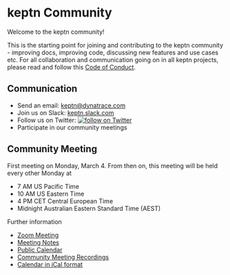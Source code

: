 # keptn Community

Welcome to the keptn community!

This is the starting point for joining and contributing to the keptn community - improving docs, improving code, discussing new features and use cases etc. For all collaboration and communication going on in all keptn projects, please read and follow this [Code of Conduct](./CODE_OF_CONDUCT.md).

## Communication

- Send an email: keptn@dynatrace.com
- Join us on Slack: [keptn.slack.com](https://join.slack.com/t/keptn/shared_invite/enQtNTUxMTQ1MzgzMzUxLTcxMzE0OWU1YzU5YjY3NjFhYTJlZTNjOTZjY2EwYzQyYWRkZThhY2I3ZDMzN2MzOThkZjIzOTdhOGViMDNiMzI)
- Follow us on Twitter: <a href="https://twitter.com/intent/follow?screen_name=keptnProject">
  <img src="https://img.shields.io/twitter/follow/keptnProject.svg?style=social&logo=twitter"
      alt="follow on Twitter"></a>
- Participate in our community meetings

## Community Meeting

First meeting on Monday, March 4. From then on, this meeting will be held every other Monday at
- 7 AM US Pacific Time
- 10 AM US Eastern Time
- 4 PM CET Central European Time
- Midnight Australian Eastern Standard Time (AEST)

Further information
- [Zoom Meeting](https://dynatrace.zoom.us/j/578828410)
- [Meeting Notes](https://tinyurl.com/keptn-meeting-notes)
- [Public Calendar](https://calendar.google.com/calendar/embed?src=dynatrace.com_abjrh1ukf18ih477tb1ekag2ag%40group.calendar.google.com)
- [Community Meeting Recordings](https://drive.google.com/drive/folders/1nYaPPf7vygf_JInEA9q3YR90JUTWLCFl)
- [Calendar in iCal format](https://calendar.google.com/calendar/ical/dynatrace.com_abjrh1ukf18ih477tb1ekag2ag%40group.calendar.google.com/public/basic.ics)
